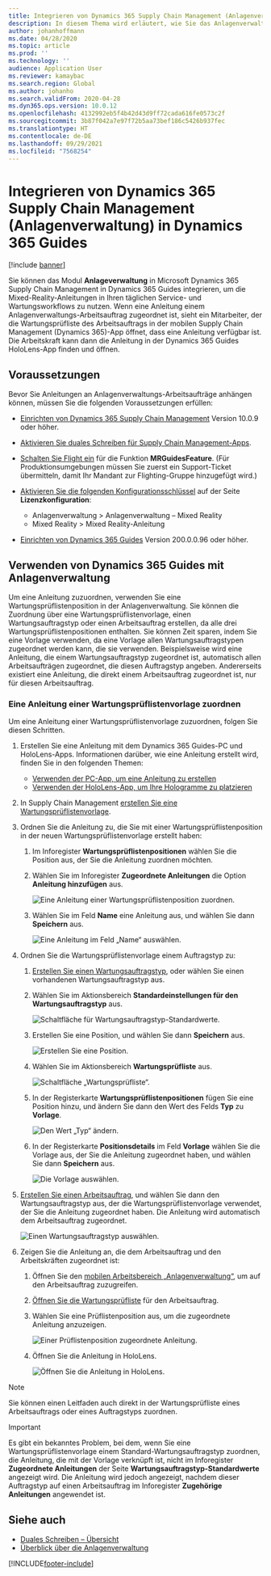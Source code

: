 ```yaml
---
title: Integrieren von Dynamics 365 Supply Chain Management (Anlagenverwaltung) in Dynamics 365 Guides
description: In diesem Thema wird erläutert, wie Sie das Anlagenverwaltungsmodul in Microsoft Dynamics 365 Supply Chain Management in Dynamics 365 Guides integrieren, um die Mixed-Reality-Anleitungen in Ihren täglichen Service- und Wartungsworkflows zu nutzen.
author: johanhoffmann
ms.date: 04/28/2020
ms.topic: article
ms.prod: ''
ms.technology: ''
audience: Application User
ms.reviewer: kamaybac
ms.search.region: Global
ms.author: johanho
ms.search.validFrom: 2020-04-28
ms.dyn365.ops.version: 10.0.12
ms.openlocfilehash: 4132992eb5f4b42d43d9ff72cada616fe0573c2f
ms.sourcegitcommit: 3b87f042a7e97f72b5aa73bef186c5426b937fec
ms.translationtype: HT
ms.contentlocale: de-DE
ms.lasthandoff: 09/29/2021
ms.locfileid: "7568254"
---
```

# <a name="integrate-dynamics-365-supply-chain-management-asset-management-with-dynamics-365-guides"></a>Integrieren von Dynamics 365 Supply Chain Management (Anlagenverwaltung) in Dynamics 365 Guides

[!include [banner](../includes/banner.md)]

Sie können das Modul **Anlageverwaltung** in Microsoft Dynamics 365 Supply Chain Management in Dynamics 365 Guides integrieren, um die Mixed-Reality-Anleitungen in Ihren täglichen Service- und Wartungsworkflows zu nutzen. Wenn eine Anleitung einem Anlagenverwaltungs-Arbeitsauftrag zugeordnet ist, sieht ein Mitarbeiter, der die Wartungsprüfliste des Arbeitsauftrags in der mobilen Supply Chain Management (Dynamics 365)-App öffnet, dass eine Anleitung verfügbar ist. Die Arbeitskraft kann dann die Anleitung in der Dynamics 365 Guides HoloLens-App finden und öffnen.

## <a name="prerequisites"></a>Voraussetzungen

Bevor Sie Anleitungen an Anlagenverwaltungs-Arbeitsaufträge anhängen können, müssen Sie die folgenden Voraussetzungen erfüllen:

- [Einrichten von Dynamics 365 Supply Chain Management](../../fin-ops-core/fin-ops/index.md) Version 10.0.9 oder höher.
- [Aktivieren Sie duales Schreiben für Supply Chain Management-Apps](../../fin-ops-core/dev-itpro/data-entities/dual-write/enable-dual-write.md).
- [Schalten Sie Flight ein](../../fin-ops-core/dev-itpro/data-entities/data-entities-data-packages.md#features-flighted-in-data-management-and-enabling-flighted-features) für die Funktion **MRGuidesFeature**. (Für Produktionsumgebungen müssen Sie zuerst ein Support-Ticket übermitteln, damit Ihr Mandant zur Flighting-Gruppe hinzugefügt wird.)
- [Aktivieren Sie die folgenden Konfigurationsschlüssel](/dynamicsax-2012/appuser-itpro/license-code-and-configuration-key-reference) auf der Seite **Lizenzkonfiguration**:

    - Anlagenverwaltung \> Anlagenverwaltung – Mixed Reality
    - Mixed Reality \> Mixed Reality-Anleitung

- [Einrichten von Dynamics 365 Guides](/dynamics365/mixed-reality/guides/setup#step-2-create-a-common-data-service-environment-and-install-the-dynamics-365-guides-solution) Version 200.0.0.96 oder höher.

## <a name="use-dynamics-365-guides-with-asset-management"></a>Verwenden von Dynamics 365 Guides mit Anlagenverwaltung

Um eine Anleitung zuzuordnen, verwenden Sie eine Wartungsprüflistenposition in der Anlagenverwaltung. Sie können die Zuordnung über eine Wartungsprüflistenvorlage, einen Wartungsauftragstyp oder einen Arbeitsauftrag erstellen, da alle drei Wartungsprüflistenpositionen enthalten. Sie können Zeit sparen, indem Sie eine Vorlage verwenden, da eine Vorlage allen Wartungsauftragstypen zugeordnet werden kann, die sie verwenden. Beispielsweise wird eine Anleitung, die einem Wartungsauftragstyp zugeordnet ist, automatisch allen Arbeitsaufträgen zugeordnet, die diesen Auftragstyp angeben. Andererseits existiert eine Anleitung, die direkt einem Arbeitsauftrag zugeordnet ist, nur für diesen Arbeitsauftrag.

### <a name="associate-a-guide-with-a-maintenance-checklist-template"></a>Eine Anleitung einer Wartungsprüflistenvorlage zuordnen

Um eine Anleitung einer Wartungsprüflistenvorlage zuzuordnen, folgen Sie diesen Schritten.

1. Erstellen Sie eine Anleitung mit dem Dynamics 365 Guides-PC und HoloLens-Apps. Informationen darüber, wie eine Anleitung erstellt wird, finden Sie in den folgenden Themen:

    - [Verwenden der PC-App, um eine Anleitung zu erstellen](/dynamics365/mixed-reality/guides/pc-app-overview)
    - [Verwenden der HoloLens-App, um Ihre Hologramme zu platzieren](/dynamics365/mixed-reality/guides/hololens-app-overview)

1. In Supply Chain Management [erstellen Sie eine Wartungsprüflistenvorlage](setup-for-work-orders/job-groups-and-job-types-variants-trades-and-checklists.md#create-a-maintenance-checklist-template).
1. Ordnen Sie die Anleitung zu, die Sie mit einer Wartungsprüflistenposition in der neuen Wartungsprüflistenvorlage erstellt haben:

    1. Im Inforegister **Wartungsprüflistenpositionen** wählen Sie die Position aus, der Sie die Anleitung zuordnen möchten.
    1. Wählen Sie im Inforegister **Zugeordnete Anleitungen** die Option **Anleitung hinzufügen** aus.

        ![Eine Anleitung einer Wartungsprüflistenposition zuordnen.](media/am-guides-integration-add-guide.png "Eine Anleitung einer Wartungsprüflistenposition zuordnen")

    1. Wählen Sie im Feld **Name** eine Anleitung aus, und wählen Sie dann **Speichern** aus.

        ![Eine Anleitung im Feld „Name“ auswählen.](media/am-guides-integration-select-guide.png "Eine Anleitung im Feld „Name“ auswählen")

1. Ordnen Sie die Wartungsprüflistenvorlage einem Auftragstyp zu:

    1. [Erstellen Sie einen Wartungsauftragstyp](setup-for-work-orders/job-groups-and-job-types-variants-trades-and-checklists.md#create-a-maintenance-job-type), oder wählen Sie einen vorhandenen Wartungsauftragstyp aus.
    1. Wählen Sie im Aktionsbereich **Standardeinstellungen für den Wartungsauftragstyp** aus.

        ![Schaltfläche für Wartungsauftragstyp-Standardwerte.](media/am-guides-integration-job-defaults.png "Schaltfläche für Wartungsauftragstyp-Standardwerte")

    1. Erstellen Sie eine Position, und wählen Sie dann **Speichern** aus.

        ![Erstellen Sie eine Position.](media/am-guides-integration-add-line.png "Eine Position erstellen")

    1. Wählen Sie im Aktionsbereich **Wartungsprüfliste** aus.

        ![Schaltfläche „Wartungsprüfliste“.](media/am-guides-integration-maintenance-checklist.png "Schaltfläche „Wartungsprüfliste“")

    1. In der Registerkarte **Wartungsprüflistenpositionen** fügen Sie eine Position hinzu, und ändern Sie dann den Wert des Felds **Typ** zu **Vorlage**.

        ![Den Wert „Typ“ ändern.](media/am-guides-integration-checklist-lines.png "Den Wert „Typ“ ändern")

    1. In der Registerkarte **Positionsdetails** im Feld **Vorlage** wählen Sie die Vorlage aus, der Sie die Anleitung zugeordnet haben, und wählen Sie dann **Speichern** aus.

        ![Die Vorlage auswählen.](media/am-guides-integration-checklist-line-details.png "Die Vorlage auswählen")

1. [Erstellen Sie einen Arbeitsauftrag](work-orders/manually-created-workorders.md#create-work-order), und wählen Sie dann den Wartungsauftragstyp aus, der die Wartungsprüflistenvorlage verwendet, der Sie die Anleitung zugeordnet haben. Die Anleitung wird automatisch dem Arbeitsauftrag zugeordnet.

    ![Einen Wartungsauftragstyp auswählen.](media/am-guides-integration-create-work-order.png "Einen Wartungsauftragstyp auswählen")

1. Zeigen Sie die Anleitung an, die dem Arbeitsauftrag und den Arbeitskräften zugeordnet ist:

    1. Öffnen Sie den [mobilen Arbeitsbereich „Anlagenverwaltung“](asset-management-mobile-workspace.md), um auf den Arbeitsauftrag zuzugreifen.
    1. [Öffnen Sie die Wartungsprüfliste](asset-management-mobile-workspace.md#view-maintenance-checklist-on-a-work-order-job) für den Arbeitsauftrag.
    1. Wählen Sie eine Prüflistenposition aus, um die zugeordnete Anleitung anzuzeigen.

        ![Einer Prüflistenposition zugeordnete Anleitung.](media/am-guides-integration-show-guide.png "Einer Prüflistenposition zugeordnete Anleitung")

    1. Öffnen Sie die Anleitung in HoloLens.

        ![Öffnen Sie die Anleitung in HoloLens.](media/am-guides-integration-hololens-select.png "Die Anleitung in HoloLens öffnen")

> [!NOTE]
> Sie können einen Leitfaden auch direkt in der Wartungsprüfliste eines Arbeitsauftrags oder eines Auftragstyps zuordnen.

> [!IMPORTANT]
> Es gibt ein bekanntes Problem, bei dem, wenn Sie eine Wartungsprüflistenvorlage einem Standard-Wartungsauftragstyp zuordnen, die Anleitung, die mit der Vorlage verknüpft ist, nicht im Inforegister **Zugeordnete Anleitungen** der Seite **Wartungsauftragstyp-Standardwerte** angezeigt wird. Die Anleitung wird jedoch angezeigt, nachdem dieser Auftragstyp auf einen Arbeitsauftrag im Inforegister **Zugehörige Anleitungen** angewendet ist.

## <a name="see-also"></a>Siehe auch

- [Duales Schreiben – Übersicht](../../fin-ops-core/dev-itpro/data-entities/dual-write/dual-write-overview.md)
- [Überblick über die Anlagenverwaltung](index.md)


[!INCLUDE[footer-include](../../includes/footer-banner.md)]
